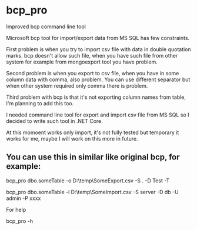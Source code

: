 ﻿# bcp_pro
Improved bcp command line tool

Microsoft bcp tool for import/export data from MS SQL has few constraints.

First problem is when you try to import csv file with data in double quotation marks. bcp doesn't allow such file, when you have such file from other system for example from mongoexport tool you have problem.

Second problem is when you export to csv file, when you have in some column data with comma, also problem. You can use different separator but when other system required only comma there is problem.

Third problem with bcp is that it's not exporting column names from table, I'm planning to add this too.

I needed command line tool for export and import csv file from MS SQL so I decided to write such tool in .NET Core.

At this momoent works only import, it's not fully tested but temporary it works for me, maybe I will work on this more in future.

## You can use this in similar like original bcp, for example:

bcp_pro dbo.someTable -o D:\temp\SomeExport.csv -S . -D Test -T

bcp_pro dbo.someTable -i D:\temp\SomeImport.csv -S server -D db -U admin -P xxxx

For help

bcp_pro -h

